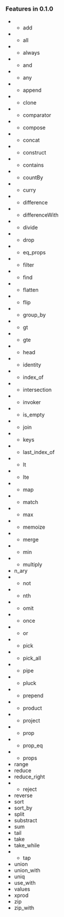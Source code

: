 ### Features in  0.1.0 ###

* + add
* + all
* + always
* + and
* + any
* + append
* + clone
* + comparator
* + compose
* + concat
* + construct
* + contains
* + countBy
* + curry
* + difference
* + differenceWith
* + divide
* + drop
* + eq_props
* + filter
* + find
* + flatten
* + flip
* + group_by
* + gt
* + gte
* + head
* + identity
* + index_of
* + intersection
* + invoker
* + is_empty
* + join
* + keys
* + last_index_of
* + lt
* + lte
* + map
* + match
* + max
* + memoize
* + merge
* + min
* + multiply
* n_ary
* + not
* + nth
* + omit
* + once
* + or
* + pick
* + pick_all
* + pipe
* + pluck
* + prepend
* + product
* + project
* + prop
* + prop_eq
* + props
* range
* reduce
* reduce_right
* + reject
* reverse
* sort
* sort_by
* split
* substract
* sum
* tail
* take
* take_while
* * tap
* union
* union_with
* uniq
* use_with
* values
* xprod
* zip
* zip_with

